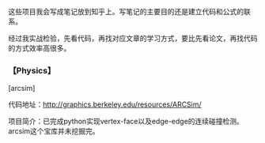 这些项目我会写成笔记放到知乎上。写笔记的主要目的还是建立代码和公式的联系。

经过我实战检验，先看代码，再找对应文章的学习方式，要比先看论文，再找代码的方式效率高很多。

### 【Physics】

[arcsim]

代码地址：http://graphics.berkeley.edu/resources/ARCSim/

项目简介：已完成python实现vertex-face以及edge-edge的连续碰撞检测。arcsim这个宝库并未挖掘完。

